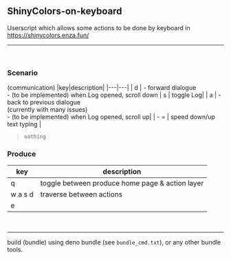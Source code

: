 ## ShinyColors-on-keyboard

Userscript which allows some actions to be done by keyboard in https://shinycolors.enza.fun/

---

<br>

### Scenario 
(communication)
|key|description|
|---|---|
| d | - forward dialogue <br> - (to be implemented) when Log opened, scroll down
| s | toggle Log|
| a | - back to previous dialogue <br> (currently with many issues) <br> - (to be implemented) when Log opened, scroll up|
| - = | speed down/up text typing |


> ```
> nothing
> ```

### Produce
|key|description|
|---|---|
| q | toggle between produce home page & action layer |
| w a s d | traverse between actions |
| e |


<br>

---

build (bundle) using deno bundle (see `bundle_cmd.txt`), or any other bundle tools.
